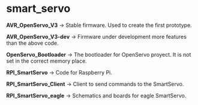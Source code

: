 # smart_servo

**AVR_OpenServo_V3** -> Stable firmware. Used to create the first prototype.

**AVR_OpenServo_V3-dev** -> Firmware under development more features than the above code.

**OpenServo_Bootloader** -> The bootloader for OpenServo proyect. It is not set in the correct memory place.

**RPI_SmartServo** -> Code for Raspberry Pi.

**RPI_SmartServo_Client** -> Client to send commands to the SmartServo.

**RPI_SmartServo_eagle** -> Schematics and boards for eagle SmartServo.

